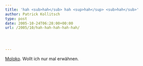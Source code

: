 ```yaml
---
title: 'hah <sub>hah</sub> hah <sup>hah</sup> <sub>hah</sub>'
author: Patrick Kollitsch
type: post
date: 2005-10-24T06:28:00+00:00
url: /2005/10/hah-hah-hah-hah-hah/




---
```

[Moloko][1]. Wollt ich nur mal erwähnen.

 [1]: http://www.moloko.co.uk/
